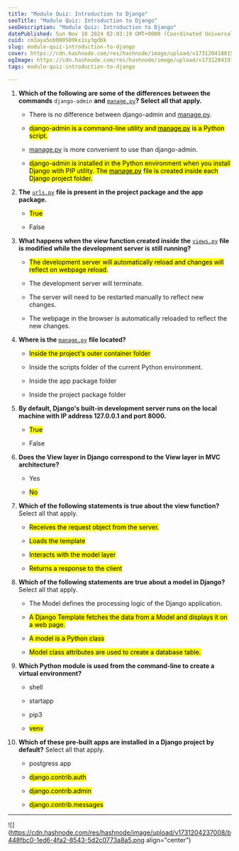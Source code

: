 ```yaml
---
title: "Module Quiz: Introduction to Django"
seoTitle: "Module Quiz: Introduction to Django"
seoDescription: "Module Quiz: Introduction to Django"
datePublished: Sun Nov 10 2024 02:03:19 GMT+0000 (Coordinated Universal Time)
cuid: cm3aya5ob000509kx1sy3gdbk
slug: module-quiz-introduction-to-django
cover: https://cdn.hashnode.com/res/hashnode/image/upload/v1731204180157/302330c5-bea2-4519-beb1-2045d3c040e5.png
ogImage: https://cdn.hashnode.com/res/hashnode/image/upload/v1731204191146/1c1d2ca5-f2c8-4ffa-9756-aebdd6cd47f0.png
tags: module-quiz-introduction-to-django

---
```


1. **Which of the following are some of the differences between the commands** `django-admin` **and** [`manage.py`](http://manage.py)**? Select all that apply.**
    
    * There is no difference between django-admin and [manage.py](http://manage.py).
        
    * <mark>django-admin is a command-line utility and </mark> [<mark>manage.py</mark>](http://manage.py) <mark>is a Python script.</mark>
        
    * [manage.py](http://manage.py) is more convenient to use than django-admin.
        
    * <mark>django-admin is installed in the Python environment when you install Django with PIP utility. The </mark> [<mark>manage.py</mark>](http://manage.py) <mark>file is created inside each Django project folder.</mark>
        
2. **The** [`urls.py`](http://urls.py) **file is present in the project package and the app package.**
    
    * <mark>True</mark>
        
    * False
        
3. **What happens when the view function created inside the** [`views.py`](http://views.py) **file is modified while the development server is still running?**
    
    * <mark>The development server will automatically reload and changes will reflect on webpage reload.</mark>
        
    * The development server will terminate.
        
    * The server will need to be restarted manually to reflect new changes.
        
    * The webpage in the browser is automatically reloaded to reflect the new changes.
        
4. **Where is the** [`manage.py`](http://manage.py) **file located?**
    
    * <mark>Inside the project's outer container folder</mark>
        
    * Inside the scripts folder of the current Python environment.
        
    * Inside the app package folder
        
    * Inside the project package folder
        
5. **By default, Django's built-in development server runs on the local machine with IP address 127.0.0.1 and port 8000.**
    
    * <mark>True</mark>
        
    * False
        
6. **Does the View layer in Django correspond to the View layer in MVC architecture?**
    
    * Yes
        
    * <mark>No</mark>
        
7. **Which of the following statements is true about the view function?** Select all that apply.
    
    * <mark>Receives the request object from the server.</mark>
        
    * <mark>Loads the template</mark>
        
    * <mark>Interacts with the model layer</mark>
        
    * <mark>Returns a response to the client</mark>
        
8. **Which of the following statements are true about a model in Django?** Select all that apply.
    
    * The Model defines the processing logic of the Django application.
        
    * <mark>A Django Template fetches the data from a Model and displays it on a web page.</mark>
        
    * <mark>A model is a Python class</mark>
        
    * <mark>Model class attributes are used to create a database table.</mark>
        
9. **Which Python module is used from the command-line to create a virtual environment?**
    
    * shell
        
    * startapp
        
    * pip3
        
    * <mark>venv</mark>
        
10. **Which of these pre-built apps are installed in a Django project by default?** Select all that apply.
    
    * postgress app
        
    * <mark>django.contrib.auth</mark>
        
    * <mark>django.contrib.admin</mark>
        
    * <mark>django.contrib.messages</mark>
        

---

![](https://cdn.hashnode.com/res/hashnode/image/upload/v1731204237008/b448fbc0-1ed6-4fa2-8543-5d2c0773a8a5.png align="center")